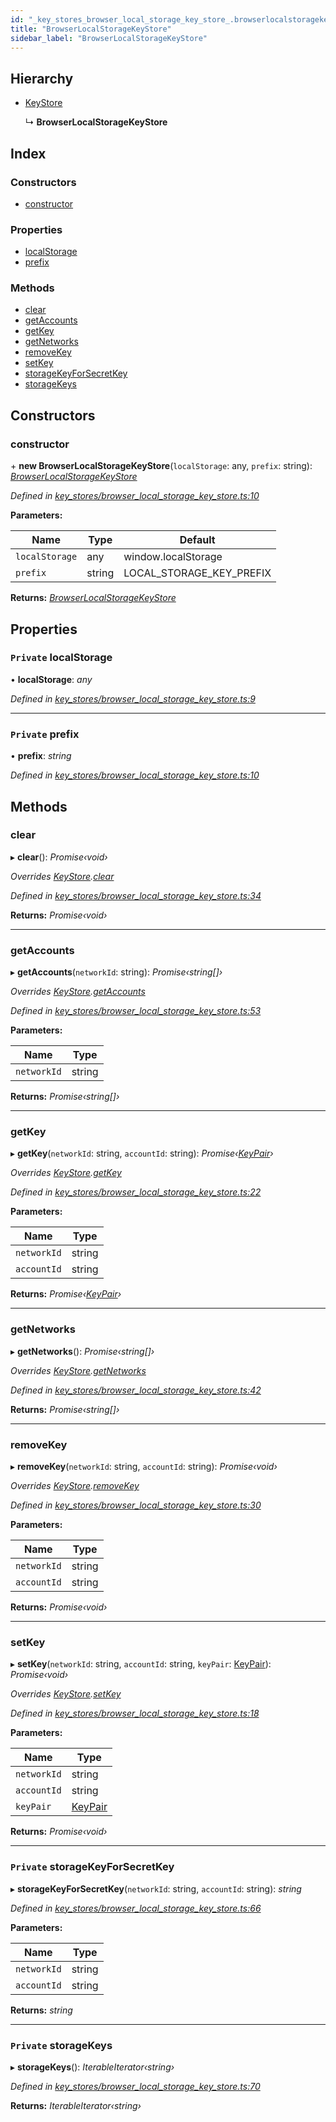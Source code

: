 ```yaml
---
id: "_key_stores_browser_local_storage_key_store_.browserlocalstoragekeystore"
title: "BrowserLocalStorageKeyStore"
sidebar_label: "BrowserLocalStorageKeyStore"
---
```


## Hierarchy

* [KeyStore](_key_stores_keystore_.keystore.md)

  ↳ **BrowserLocalStorageKeyStore**

## Index

### Constructors

* [constructor](_key_stores_browser_local_storage_key_store_.browserlocalstoragekeystore.md#constructor)

### Properties

* [localStorage](_key_stores_browser_local_storage_key_store_.browserlocalstoragekeystore.md#private-localstorage)
* [prefix](_key_stores_browser_local_storage_key_store_.browserlocalstoragekeystore.md#private-prefix)

### Methods

* [clear](_key_stores_browser_local_storage_key_store_.browserlocalstoragekeystore.md#clear)
* [getAccounts](_key_stores_browser_local_storage_key_store_.browserlocalstoragekeystore.md#getaccounts)
* [getKey](_key_stores_browser_local_storage_key_store_.browserlocalstoragekeystore.md#getkey)
* [getNetworks](_key_stores_browser_local_storage_key_store_.browserlocalstoragekeystore.md#getnetworks)
* [removeKey](_key_stores_browser_local_storage_key_store_.browserlocalstoragekeystore.md#removekey)
* [setKey](_key_stores_browser_local_storage_key_store_.browserlocalstoragekeystore.md#setkey)
* [storageKeyForSecretKey](_key_stores_browser_local_storage_key_store_.browserlocalstoragekeystore.md#private-storagekeyforsecretkey)
* [storageKeys](_key_stores_browser_local_storage_key_store_.browserlocalstoragekeystore.md#private-storagekeys)

## Constructors

###  constructor

\+ **new BrowserLocalStorageKeyStore**(`localStorage`: any, `prefix`: string): *[BrowserLocalStorageKeyStore](_key_stores_browser_local_storage_key_store_.browserlocalstoragekeystore.md)*

*Defined in [key_stores/browser_local_storage_key_store.ts:10](https://github.com/nearprotocol/nearlib/blob/a23e44a/src.ts/key_stores/browser_local_storage_key_store.ts#L10)*

**Parameters:**

Name | Type | Default |
------ | ------ | ------ |
`localStorage` | any |  window.localStorage |
`prefix` | string |  LOCAL_STORAGE_KEY_PREFIX |

**Returns:** *[BrowserLocalStorageKeyStore](_key_stores_browser_local_storage_key_store_.browserlocalstoragekeystore.md)*

## Properties

### `Private` localStorage

• **localStorage**: *any*

*Defined in [key_stores/browser_local_storage_key_store.ts:9](https://github.com/nearprotocol/nearlib/blob/a23e44a/src.ts/key_stores/browser_local_storage_key_store.ts#L9)*

___

### `Private` prefix

• **prefix**: *string*

*Defined in [key_stores/browser_local_storage_key_store.ts:10](https://github.com/nearprotocol/nearlib/blob/a23e44a/src.ts/key_stores/browser_local_storage_key_store.ts#L10)*

## Methods

###  clear

▸ **clear**(): *Promise‹void›*

*Overrides [KeyStore](_key_stores_keystore_.keystore.md).[clear](_key_stores_keystore_.keystore.md#abstract-clear)*

*Defined in [key_stores/browser_local_storage_key_store.ts:34](https://github.com/nearprotocol/nearlib/blob/a23e44a/src.ts/key_stores/browser_local_storage_key_store.ts#L34)*

**Returns:** *Promise‹void›*

___

###  getAccounts

▸ **getAccounts**(`networkId`: string): *Promise‹string[]›*

*Overrides [KeyStore](_key_stores_keystore_.keystore.md).[getAccounts](_key_stores_keystore_.keystore.md#abstract-getaccounts)*

*Defined in [key_stores/browser_local_storage_key_store.ts:53](https://github.com/nearprotocol/nearlib/blob/a23e44a/src.ts/key_stores/browser_local_storage_key_store.ts#L53)*

**Parameters:**

Name | Type |
------ | ------ |
`networkId` | string |

**Returns:** *Promise‹string[]›*

___

###  getKey

▸ **getKey**(`networkId`: string, `accountId`: string): *Promise‹[KeyPair](_utils_key_pair_.keypair.md)›*

*Overrides [KeyStore](_key_stores_keystore_.keystore.md).[getKey](_key_stores_keystore_.keystore.md#abstract-getkey)*

*Defined in [key_stores/browser_local_storage_key_store.ts:22](https://github.com/nearprotocol/nearlib/blob/a23e44a/src.ts/key_stores/browser_local_storage_key_store.ts#L22)*

**Parameters:**

Name | Type |
------ | ------ |
`networkId` | string |
`accountId` | string |

**Returns:** *Promise‹[KeyPair](_utils_key_pair_.keypair.md)›*

___

###  getNetworks

▸ **getNetworks**(): *Promise‹string[]›*

*Overrides [KeyStore](_key_stores_keystore_.keystore.md).[getNetworks](_key_stores_keystore_.keystore.md#abstract-getnetworks)*

*Defined in [key_stores/browser_local_storage_key_store.ts:42](https://github.com/nearprotocol/nearlib/blob/a23e44a/src.ts/key_stores/browser_local_storage_key_store.ts#L42)*

**Returns:** *Promise‹string[]›*

___

###  removeKey

▸ **removeKey**(`networkId`: string, `accountId`: string): *Promise‹void›*

*Overrides [KeyStore](_key_stores_keystore_.keystore.md).[removeKey](_key_stores_keystore_.keystore.md#abstract-removekey)*

*Defined in [key_stores/browser_local_storage_key_store.ts:30](https://github.com/nearprotocol/nearlib/blob/a23e44a/src.ts/key_stores/browser_local_storage_key_store.ts#L30)*

**Parameters:**

Name | Type |
------ | ------ |
`networkId` | string |
`accountId` | string |

**Returns:** *Promise‹void›*

___

###  setKey

▸ **setKey**(`networkId`: string, `accountId`: string, `keyPair`: [KeyPair](_utils_key_pair_.keypair.md)): *Promise‹void›*

*Overrides [KeyStore](_key_stores_keystore_.keystore.md).[setKey](_key_stores_keystore_.keystore.md#abstract-setkey)*

*Defined in [key_stores/browser_local_storage_key_store.ts:18](https://github.com/nearprotocol/nearlib/blob/a23e44a/src.ts/key_stores/browser_local_storage_key_store.ts#L18)*

**Parameters:**

Name | Type |
------ | ------ |
`networkId` | string |
`accountId` | string |
`keyPair` | [KeyPair](_utils_key_pair_.keypair.md) |

**Returns:** *Promise‹void›*

___

### `Private` storageKeyForSecretKey

▸ **storageKeyForSecretKey**(`networkId`: string, `accountId`: string): *string*

*Defined in [key_stores/browser_local_storage_key_store.ts:66](https://github.com/nearprotocol/nearlib/blob/a23e44a/src.ts/key_stores/browser_local_storage_key_store.ts#L66)*

**Parameters:**

Name | Type |
------ | ------ |
`networkId` | string |
`accountId` | string |

**Returns:** *string*

___

### `Private` storageKeys

▸ **storageKeys**(): *IterableIterator‹string›*

*Defined in [key_stores/browser_local_storage_key_store.ts:70](https://github.com/nearprotocol/nearlib/blob/a23e44a/src.ts/key_stores/browser_local_storage_key_store.ts#L70)*

**Returns:** *IterableIterator‹string›*
